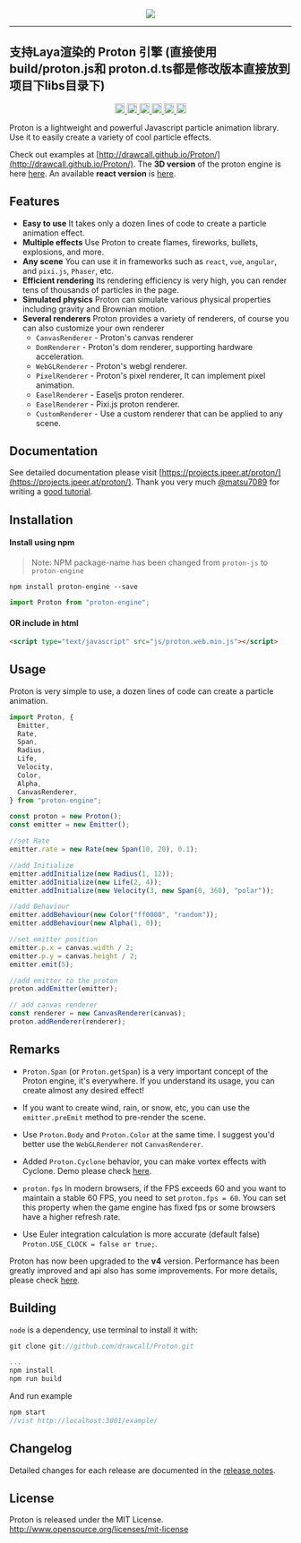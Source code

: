 <div align=center><img src="https://drawcall.github.io/Proton/images/logo/proton.png"/></div>

---
## 支持Laya渲染的 Proton 引擎 (直接使用build/proton.js和 proton.d.ts都是修改版本直接放到项目下libs目录下)


<div align="center">
  <a href='https://www.npmjs.com/package/proton-engine'>
    <img src='https://badge.fury.io/js/proton-engine.svg' alt='npm version' height='18'>
  </a>
  <a href="https://npmjs.org/package/proton-engine">
  <img title="NPM downloads" src="http://img.shields.io/npm/dm/proton-engine.svg" alt='dm' height='18'>
  </a>
  <a href='https://travis-ci.com/drawcall/Proton'>
    <img src='https://travis-ci.com/drawcall/Proton.svg?branch=master' alt='travis' height='18'>
  </a>
  <a href='https://github.com/drawcall/Proton/issues'>
    <img src='https://img.shields.io/github/issues/drawcall/Proton.svg' alt='issues open' height='18'>
  </a>
  <a href='https://cdnjs.com/libraries/proton-engine'>
    <img src='https://img.shields.io/cdnjs/v/proton-engine' alt='issues open' height='18'>
  </a>
  <a href='#'>
    <img src='https://img.shields.io/npm/l/proton-engine.svg' alt='license:MIT' height='18'>
  </a>
</div>

Proton is a lightweight and powerful Javascript particle animation library. Use it to easily create a variety of cool particle effects.

Check out examples at [http://drawcall.github.io/Proton/](http://drawcall.github.io/Proton/). The **3D version** of the proton engine is here [here](https://github.com/drawcall/three.proton/). An available **react version** is [here](https://github.com/lindelof/particles-bg).

## Features

- **Easy to use** It takes only a dozen lines of code to create a particle animation effect.
- **Multiple effects** Use Proton to create flames, fireworks, bullets, explosions, and more.
- **Any scene** You can use it in frameworks such as `react`, `vue`, `angular`, and `pixi.js`, `Phaser`, etc.
- **Efficient rendering** Its rendering efficiency is very high, you can render tens of thousands of particles in the page.
- **Simulated physics** Proton can simulate various physical properties including gravity and Brownian motion.
- **Several renderers** Proton provides a variety of renderers, of course you can also customize your own renderer
  - `CanvasRenderer` - Proton's canvas renderer
  - `DomRenderer` - Proton's dom renderer, supporting hardware acceleration.
  - `WebGLRenderer` - Proton's webgl renderer.
  - `PixelRenderer` - Proton's pixel renderer, It can implement pixel animation.
  - `EaselRenderer` - Easeljs proton renderer.
  - `EaselRenderer` - Pixi.js proton renderer.
  - `CustomRenderer` - Use a custom renderer that can be applied to any scene.

## Documentation

See detailed documentation please visit [https://projects.jpeer.at/proton/](https://projects.jpeer.at/proton/).
Thank you very much [@matsu7089](https://github.com/matsu7089) for writing a [good tutorial](https://qiita.com/matsu7089/items/dcb7d326e4ec1340eba6).

## Installation

#### Install using npm

> Note: NPM package-name has been changed from `proton-js` to `proton-engine`

```shell
npm install proton-engine --save
```

```javascript
import Proton from "proton-engine";
```

#### OR include in html

```html
<script type="text/javascript" src="js/proton.web.min.js"></script>
```

## Usage

Proton is very simple to use, a dozen lines of code can create a particle animation.

```javascript
import Proton, {
  Emitter,
  Rate,
  Span,
  Radius,
  Life,
  Velocity,
  Color,
  Alpha,
  CanvasRenderer,
} from "proton-engine";

const proton = new Proton();
const emitter = new Emitter();

//set Rate
emitter.rate = new Rate(new Span(10, 20), 0.1);

//add Initialize
emitter.addInitialize(new Radius(1, 12));
emitter.addInitialize(new Life(2, 4));
emitter.addInitialize(new Velocity(3, new Span(0, 360), "polar"));

//add Behaviour
emitter.addBehaviour(new Color("ff0000", "random"));
emitter.addBehaviour(new Alpha(1, 0));

//set emitter position
emitter.p.x = canvas.width / 2;
emitter.p.y = canvas.height / 2;
emitter.emit(5);

//add emitter to the proton
proton.addEmitter(emitter);

// add canvas renderer
const renderer = new CanvasRenderer(canvas);
proton.addRenderer(renderer);
```

## Remarks

- `Proton.Span` (or `Proton.getSpan`) is a very important concept of the Proton engine, it's everywhere. If you understand its usage, you can create almost any desired effect!

- If you want to create wind, rain, or snow, etc, you can use the `emitter.preEmit` method to pre-render the scene.

- Use `Proton.Body` and `Proton.Color` at the same time. I suggest you'd better use the `WebGLRenderer` not `CanvasRenderer`.

- Added `Proton.Cyclone` behavior, you can make vortex effects with Cyclone. Demo please check [here](https://codesandbox.io/s/proton-cyclone-rzweu).

- `proton.fps` In modern browsers, if the FPS exceeds 60 and you want to maintain a stable 60 FPS, you need to set `proton.fps = 60`. You can set this property when the game engine has fixed fps or some browsers have a higher refresh rate.

- Use Euler integration calculation is more accurate (default false) `Proton.USE_CLOCK = false or true;`.

Proton has now been upgraded to the **v4** version. Performance has been greatly improved and api also has some improvements. For more details, please check [here](https://github.com/drawcall/Proton/releases).

## Building

`node` is a dependency, use terminal to install it with:

```javascript
git clone git://github.com/drawcall/Proton.git

...
npm install
npm run build
```

And run example

```javascript
npm start
//vist http://localhost:3001/example/
```

## Changelog

Detailed changes for each release are documented in the [release notes](https://github.com/drawcall/Proton/releases).

## License

Proton is released under the MIT License. http://www.opensource.org/licenses/mit-license
